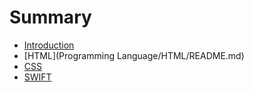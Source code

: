 # Summary

* [Introduction](README.md)
* [HTML](Programming Language/HTML/README.md)
* [CSS](CSS/README.md)
* [SWIFT](SWIFT/README.md)

